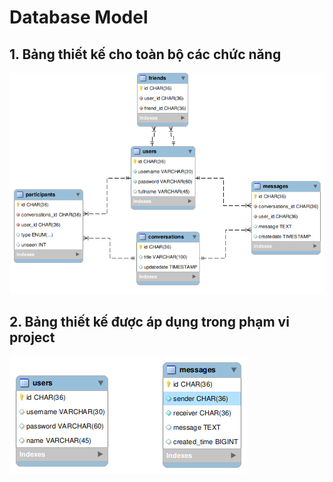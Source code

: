 # Database Model

## 1. Bảng thiết kế cho toàn bộ các chức năng

![db-model-all](../imgs/db.png)

## 2. Bảng thiết kế được áp dụng trong phạm vi project

![db-model-local](../imgs/db_local.png)